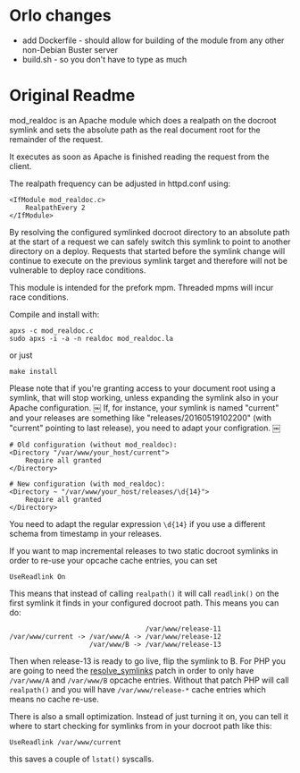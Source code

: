 # Orlo changes

 * add Dockerfile - should allow for building of the module from any other non-Debian Buster server
 * build.sh - so you don't have to type as much


# Original Readme
mod_realdoc is an Apache module which does a realpath on
the docroot symlink and sets the absolute path as the
real document root for the remainder of the request.

It executes as soon as Apache is finished reading the request
from the client.

The realpath frequency can be adjusted in httpd.conf using:

    <IfModule mod_realdoc.c>
        RealpathEvery 2
    </IfModule>

By resolving the configured symlinked docroot directory to
an absolute path at the start of a request we can safely
switch this symlink to point to another directory on a
deploy. Requests that started before the symlink change will
continue to execute on the previous symlink target and
therefore will not be vulnerable to deploy race conditions.

This module is intended for the prefork mpm. Threaded mpms
will incur race conditions.

Compile and install with:

    apxs -c mod_realdoc.c
    sudo apxs -i -a -n realdoc mod_realdoc.la

or just

    make install

Please note that if you're granting access to your document root
using a symlink, that will stop working, unless expanding the
symlink also in your Apache configuration.
￼
If, for instance, your symlink is named "current" and your releases
are something like "releases/20160519102200" (with "current" pointing
to last release), you need to adapt your configration.
￼
```apacheconf
# Old configuration (without mod_realdoc):
<Directory "/var/www/your_host/current">
    Require all granted
</Directory>

# New configuration (with mod_realdoc):
<Directory ~ "/var/www/your_host/releases/\d{14}">
    Require all granted
</Directory>
```
You need to adapt the regular expression `\d{14}` if you use a
different schema from timestamp in your releases.

If you want to map incremental releases to two static docroot
symlinks in order to re-use your opcache cache entries, you can
set

```apacheconf
UseReadlink On
```

This means that instead of calling `realpath()` it will call `readlink()`
on the first symlink it finds in your configured docroot path. This means
you can do:

```
                                  /var/www/release-11
/var/www/current -> /var/www/A -> /var/www/release-12
                    /var/www/B -> /var/www/release-13
```

Then when release-13 is ready to go live, flip the symlink to B. For PHP you
are going to need the [resolve_symlinks](https://wiki.php.net/rfc/resolve_symlinks) patch
in order to only have `/var/www/A` and `/var/www/B` opcache entries. Without that
patch PHP will call `realpath()` and you will have `/var/www/release-*` cache entries
which means no cache re-use.

There is also a small optimization. Instead of just turning it on, you can
tell it where to start checking for symlinks from in your docroot path like
this:

```apacheconf
UseReadlink /var/www/current
```

this saves a couple of `lstat()` syscalls.
